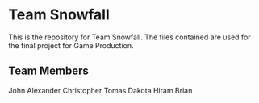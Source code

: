# Team Snowfall
This is the repository for Team Snowfall. 
The files contained are used for the final project for Game Production.

## Team Members
John
Alexander
Christopher
Tomas
Dakota
Hiram
Brian